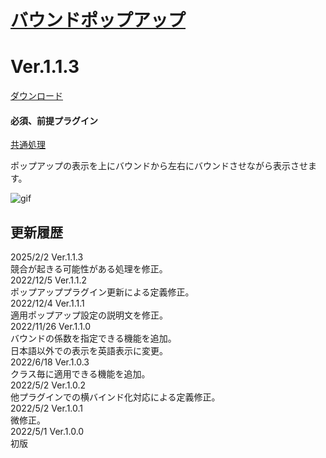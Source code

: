 # [バウンドポップアップ](https://raw.githubusercontent.com/nuun888/MZ/master/NUUN_LateralBoundPopUp.js)
# Ver.1.1.3
[ダウンロード](https://raw.githubusercontent.com/nuun888/MZ/master/NUUN_LateralBoundPopUp.js)  
#### 必須、前提プラグイン
[共通処理](https://github.com/nuun888/MZ/blob/master/README/Base.md)
 
ポップアップの表示を上にバウンドから左右にバウンドさせながら表示させます。 
 
![gif](img/LateralBoundPopUp.gif)  
 
## 更新履歴 
2025/2/2 Ver.1.1.3  
競合が起きる可能性がある処理を修正。  
2022/12/5 Ver.1.1.2  
ポップアッププラグイン更新による定義修正。  
2022/12/4 Ver.1.1.1  
適用ポップアップ設定の説明文を修正。  
2022/11/26 Ver.1.1.0  
バウンドの係数を指定できる機能を追加。  
日本語以外での表示を英語表示に変更。  
2022/6/18 Ver.1.0.3  
クラス毎に適用できる機能を追加。  
2022/5/2 Ver.1.0.2  
他プラグインでの横バインド化対応による定義修正。  
2022/5/2 Ver.1.0.1  
微修正。  
2022/5/1 Ver.1.0.0  
初版  
